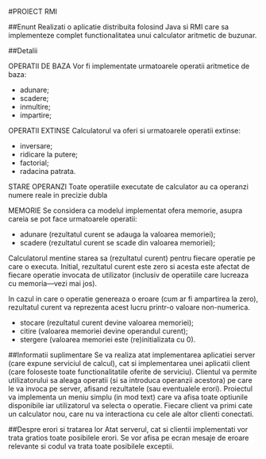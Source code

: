 #PROIECT RMI

##Enunt
Realizati o aplicatie distribuita folosind Java si RMI care sa implementeze complet functionalitatea unui calculator aritmetic de buzunar.

##Detalii

OPERATII DE BAZA Vor fi implementate urmatoarele operatii aritmetice de baza: 
- adunare;
- scadere;
- inmultire; 
- impartire;

OPERATII EXTINSE Calculatorul va oferi si urmatoarele operatii extinse: 
- inversare;
- ridicare la putere; 
- factorial; 
- radacina patrata.

STARE
OPERANZI Toate operatiile executate de calculator au ca operanzi numere reale in precizie dubla

MEMORIE
Se considera ca modelul implementat ofera memorie, asupra careia se pot face urmatoarele operatii: 
- adunare (rezultatul curent se adauga la valoarea memoriei); 
- scadere (rezultatul curent se scade din valoarea memoriei);

Calculatorul mentine starea sa (rezultatul curent) pentru fiecare operatie pe care o
executa. Initial, rezultatul curent este zero si acesta este afectat de fiecare operatie invocata de utilizator (inclusiv de operatiile care lucreaza cu memoria—vezi mai jos).

In cazul in care o operatie genereaza o eroare (cum ar fi ampartirea la zero), rezultatul curent va reprezenta acest
lucru printr-o valoare non-numerica.
- stocare (rezultatul curent devine valoarea memoriei);
- citire (valoarea memoriei devine operandul curent);
- stergere (valoarea memoriei este (re)initializata cu 0).

##Informatii suplimentare
Se va realiza atat implementarea aplicatiei server (care expune serviciul de calcul), cat si implementarea unei aplicatii client (care foloseste toate functionalitatile oferite de serviciu).
Clientul va permite utilizatorului sa aleaga operatii (si sa introduca operanzii acestora) pe care le va invoca pe server, afisand rezultatele (sau eventualele erori).
Proiectul va implementa un meniu simplu (in mod text) care va afisa toate optiunile disponibile iar utilizatorul va selecta o operatie.
Fiecare client va primi cate un calculator nou, care nu va interactiona cu cele ale altor clienti conectati.

##Despre erori si tratarea lor
Atat serverul, cat si clientii implementati vor trata gratios toate posibilele erori. Se vor afisa pe ecran mesaje de eroare relevante si codul va trata toate posibilele exceptii.
